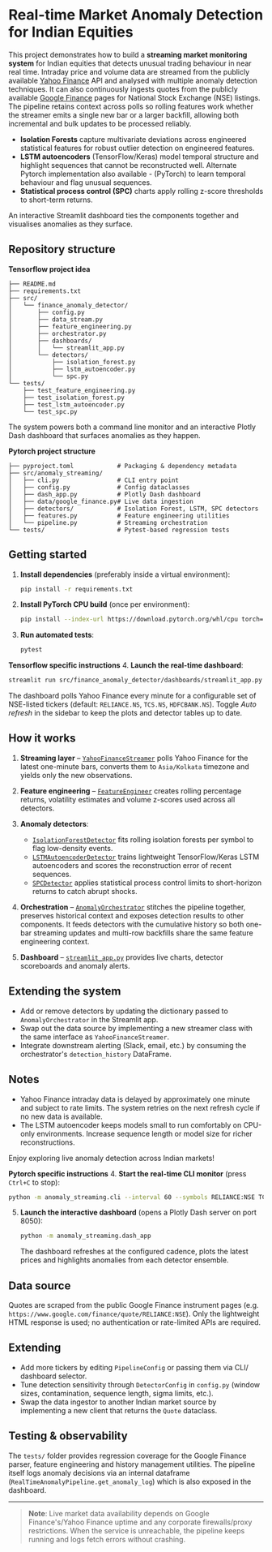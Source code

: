 # Real-time Market Anomaly Detection for Indian Equities

This project demonstrates how to build a **streaming market monitoring system** for Indian equities that detects unusual trading behaviour in near real time. Intraday price and volume data are streamed from the publicly available [Yahoo Finance](https://finance.yahoo.com) API and analysed with multiple anomaly detection techniques. It can also continuously ingests quotes from the publicly available [Google Finance](https://www.google.com/finance/) pages for National Stock Exchange (NSE) listings. The pipeline retains context across polls so rolling features work whether the streamer emits a single new bar or a larger backfill, allowing both incremental and bulk updates to be processed reliably.

- **Isolation Forests** capture multivariate deviations across engineered statistical features for robust outlier detection on engineered features.
- **LSTM autoencoders** (TensorFlow/Keras) model temporal structure and highlight sequences that cannot be reconstructed well. Alternate Pytorch implementation also available - (PyTorch) to learn temporal behaviour and flag unusual sequences.
- **Statistical process control (SPC)** charts apply rolling z-score thresholds to short-term returns.

An interactive Streamlit dashboard ties the components together and visualises anomalies as they surface.

## Repository structure

**Tensorflow project idea**
```
├── README.md
├── requirements.txt
├── src/
│   └── finance_anomaly_detector/
│       ├── config.py
│       ├── data_stream.py
│       ├── feature_engineering.py
│       ├── orchestrator.py
│       ├── dashboards/
│       │   └── streamlit_app.py
│       └── detectors/
│           ├── isolation_forest.py
│           ├── lstm_autoencoder.py
│           └── spc.py
└── tests/
    ├── test_feature_engineering.py
    ├── test_isolation_forest.py
    ├── test_lstm_autoencoder.py
    └── test_spc.py
```


The system powers both a command line monitor and an interactive Plotly Dash dashboard that surfaces anomalies as they happen.

**Pytorch project structure**
```
├── pyproject.toml            # Packaging & dependency metadata
├── src/anomaly_streaming/
│   ├── cli.py                # CLI entry point
│   ├── config.py             # Config dataclasses
│   ├── dash_app.py           # Plotly Dash dashboard
│   ├── data/google_finance.py# Live data ingestion
│   ├── detectors/            # Isolation Forest, LSTM, SPC detectors
│   ├── features.py           # Feature engineering utilities
│   └── pipeline.py           # Streaming orchestration
└── tests/                    # Pytest-based regression tests
```

## Getting started

1. **Install dependencies** (preferably inside a virtual environment):

   ```bash
   pip install -r requirements.txt
   ```

2. **Install PyTorch CPU build** (once per environment):

   ```bash
   pip install --index-url https://download.pytorch.org/whl/cpu torch==2.5.1+cpu
   ```


3. **Run automated tests**:

   ```bash
   pytest
   ```

**Tensorflow specific instructions**
4. **Launch the real-time dashboard**:

   ```bash
   streamlit run src/finance_anomaly_detector/dashboards/streamlit_app.py
   ```

   The dashboard polls Yahoo Finance every minute for a configurable set of NSE-listed tickers (default: `RELIANCE.NS`, `TCS.NS`, `HDFCBANK.NS`). Toggle *Auto refresh* in the sidebar to keep the plots and detector tables up to date.

## How it works

1. **Streaming layer** – [`YahooFinanceStreamer`](src/finance_anomaly_detector/data_stream.py) polls Yahoo Finance for the latest one-minute bars, converts them to `Asia/Kolkata` timezone and yields only the new observations.

2. **Feature engineering** – [`FeatureEngineer`](src/finance_anomaly_detector/feature_engineering.py) creates rolling percentage returns, volatility estimates and volume z-scores used across all detectors.

3. **Anomaly detectors**:
   - [`IsolationForestDetector`](src/finance_anomaly_detector/detectors/isolation_forest.py) fits rolling isolation forests per symbol to flag low-density events.
   - [`LSTMAutoencoderDetector`](src/finance_anomaly_detector/detectors/lstm_autoencoder.py) trains lightweight TensorFlow/Keras LSTM autoencoders and scores the reconstruction error of recent sequences.
   - [`SPCDetector`](src/finance_anomaly_detector/detectors/spc.py) applies statistical process control limits to short-horizon returns to catch abrupt shocks.

4. **Orchestration** – [`AnomalyOrchestrator`](src/finance_anomaly_detector/orchestrator.py) stitches the pipeline together, preserves historical context and exposes detection results to other components. It feeds detectors with the cumulative history so both one-bar streaming updates and multi-row backfills share the same feature engineering context.

5. **Dashboard** – [`streamlit_app.py`](src/finance_anomaly_detector/dashboards/streamlit_app.py) provides live charts, detector scoreboards and anomaly alerts.

## Extending the system

- Add or remove detectors by updating the dictionary passed to `AnomalyOrchestrator` in the Streamlit app.
- Swap out the data source by implementing a new streamer class with the same interface as `YahooFinanceStreamer`.
- Integrate downstream alerting (Slack, email, etc.) by consuming the orchestrator's `detection_history` DataFrame.

## Notes

- Yahoo Finance intraday data is delayed by approximately one minute and subject to rate limits. The system retries on the next refresh cycle if no new data is available.
- The LSTM autoencoder keeps models small to run comfortably on CPU-only environments. Increase sequence length or model size for richer reconstructions.

Enjoy exploring live anomaly detection across Indian markets!

**Pytorch specific instructions**
4. **Start the real-time CLI monitor** (press `Ctrl+C` to stop):

   ```bash
   python -m anomaly_streaming.cli --interval 60 --symbols RELIANCE:NSE TCS:NSE
   ```

5. **Launch the interactive dashboard** (opens a Plotly Dash server on port 8050):

   ```bash
   python -m anomaly_streaming.dash_app
   ```

   The dashboard refreshes at the configured cadence, plots the latest prices and highlights anomalies from each detector ensemble.

## Data source

Quotes are scraped from the public Google Finance instrument pages (e.g. `https://www.google.com/finance/quote/RELIANCE:NSE`). Only the lightweight HTML response is used; no authentication or rate-limited APIs are required.

## Extending

- Add more tickers by editing `PipelineConfig` or passing them via CLI/ dashboard selector.
- Tune detection sensitivity through `DetectorConfig` in `config.py` (window sizes, contamination, sequence length, sigma limits, etc.).
- Swap the data ingestor to another Indian market source by implementing a new client that returns the `Quote` dataclass.

## Testing & observability

The `tests/` folder provides regression coverage for the Google Finance parser, feature engineering and history management utilities. The pipeline itself logs anomaly decisions via an internal dataframe (`RealTimeAnomalyPipeline.get_anomaly_log`) which is also exposed in the dashboard.

---

> **Note**: Live market data availability depends on Google Finance's/Yahoo Finance uptime and any corporate firewalls/proxy restrictions. When the service is unreachable, the pipeline keeps running and logs fetch errors without crashing.
